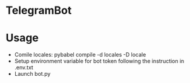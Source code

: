 # TelegramBot

# Usage

- Comile locales: pybabel compile -d locales -D locale
- Setup environment variable for bot token following the instruction in .env.txt
- Launch bot.py